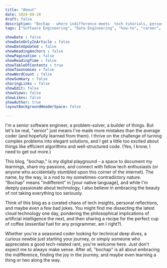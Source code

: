 ```yaml
---
title: "About"
date: 2024-09-28
draft: false
description: "Bochap - where indifference meets  tech tutorials, personal reflections, and curated chaos. A senior software engineer's musings on code, the universe, and everything in between.  Dive in and get lost!"
tags: ["Software Engineering", "Data Engineering", "how-to", "career", "Big Data", "AI", "open source"]

showDate : false
showDateOnlyInArticle : false
showDateUpdated : false
showHeadingAnchors : false
showPagination : false
showReadingTime : false
showTableOfContents : true
showTaxonomies : false 
showWordCount : false
showSummary : false
sharingLinks : false
showEdit: false
showViews: false
showLikes: false
showAuthor: true
layoutBackgroundHeaderSpace: false

---
```


I'm a senior software engineer, a problem-solver, a builder of things. But let's be real, "senior" just means I've made more mistakes than the average coder (and hopefully learned from them).  I thrive on the challenge of turning complex problems into elegant solutions, and I get a little too excited about things like efficient algorithms and well-structured code. (Yes, I know, I need to get out more.)

This blog, "bochap," is my digital playground – a space to document my learnings, share my passions, and connect with fellow tech enthusiasts (or anyone who accidentally stumbled upon this corner of the internet).  The name, by the way, is a nod to my sometimes-contradictory nature.  "Bochap" means "indifferent" in [your native language], and while I'm deeply passionate about technology, I also believe in embracing the beauty of not taking everything too seriously.

Think of this blog as a curated chaos of tech insights, personal reflections, and maybe even a few bad jokes. You might find me dissecting the latest cloud technology one day, pondering the philosophical implications of artificial intelligence the next, and then sharing a recipe for the perfect cup of coffee (essential fuel for any programmer, am I right?).

Whether you're a seasoned coder looking for technical deep dives, a curious newbie just starting your journey, or simply someone who appreciates a good tech-related rant, you're welcome here. Just don't expect me to always make sense. After all, "bochap" is all about embracing the indifference, finding the joy in the journey, and maybe even learning a thing or two along the way.
